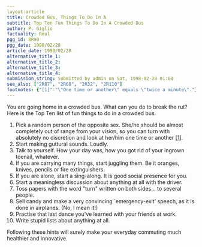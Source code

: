 ```yaml
---
layout:article
title: Crowded Bus, Things To Do In A
subtitle: Top Ten Fun Things To Do In A Crowded Bus
author: P. Giglio
factuality: Real
pgg_id: 8R90
pgg_date: 1998/02/28
article_date: 1998/02/28
alternative_title_1: 
alternative_title_2: 
alternative_title_3: 
alternative_title_4: 
submission_string: Submitted by admin on Sat, 1998-02-28 01:00
see_also: ["2R87", "2R68", "2R32", "2R110"]
footnotes: {"[1]":"\"One time or another\" equals \"twice a minute\"."}
---
```

<div>
<p>You are going home in a crowded bus. What can you do to break the rut? Here is the Top Ten list of fun things to do in a crowded bus.</p>
<ol>
<li value="1">Pick a random person of the opposite sex. She/he should be almost completely out of range from your vision, so you can turn with absolutely no discretion and look at her/him one time or another <a href="#footnotes.1" class="footnote-link">[1]</a>.</li>
<li value="2">Start making guttural sounds. Loudly.</li>
<li value="3">Talk to yourself. How your day was, how you got rid of your ingrown toenail, whatever.</li>
<li value="4">If you are carrying many things, start juggling them. Be it oranges, knives, pencils or fire extinguishers.</li>
<li value="5">If you are alone, start a sing-along. It is good social presence for you.</li>
<li value="6">Start a meaningless discussion about anything at all with the driver.</li>
<li value="7">Toss papers with the word "turn" written on both sides... to several people.</li>
<li value="8">Sell candy and make a very convincing `emergency-exit' speech, as it is done in airplanes. (No, I mean it!)</li>
<li value="9">Practise that last dance you've learned with your friends at work.</li>
<li value="10">Write stupid lists about anything at all.</li>
</ol>
<p>Following these hints will surely make your everyday commuting much healthier and innovative.</p>
</div>
